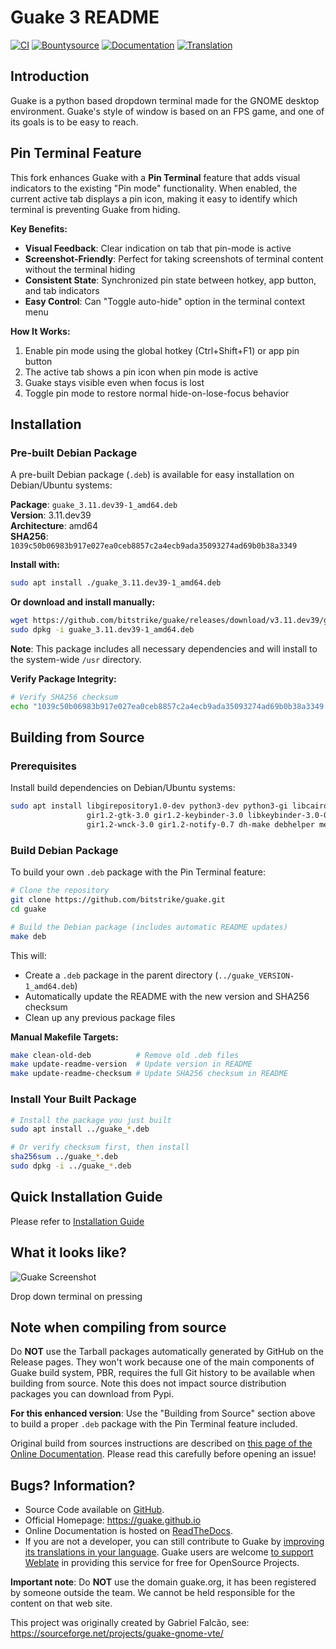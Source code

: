 # Guake 3 README

[![CI](https://github.com/Guake/guake/actions/workflows/ci.yml/badge.svg)](https://github.com/Guake/guake/actions)
[![Bountysource](https://img.shields.io/bountysource/team/guake/activity.svg)](https://www.bountysource.com/teams/guake)
[![Documentation](https://readthedocs.org/projects/guake/badge/?version=stable)](https://guake.readthedocs.io/en/stable/?badge=stable)
[![Translation](https://hosted.weblate.org/widgets/guake/-/guake/svg-badge.svg)](https://hosted.weblate.org/projects/guake/guake/)

## Introduction

Guake is a python based dropdown terminal made for the GNOME desktop environment. Guake's style of window is based on an FPS game, and one of its goals is to be easy to reach.

## Pin Terminal Feature

This fork enhances Guake with a **Pin Terminal** feature that adds visual indicators to the existing "Pin mode" functionality. When enabled, the current active tab displays a pin icon, making it easy to identify which terminal is preventing Guake from hiding.

**Key Benefits:**
- **Visual Feedback**: Clear indication on tab that pin-mode is active
- **Screenshot-Friendly**: Perfect for taking screenshots of terminal content without the terminal hiding
- **Consistent State**: Synchronized pin state between hotkey, app button, and tab indicators
- **Easy Control**: Can "Toggle auto-hide" option in the terminal context menu

**How It Works:**
1. Enable pin mode using the global hotkey (Ctrl+Shift+F1) or app pin button
2. The active tab shows a pin icon when pin mode is active
3. Guake stays visible even when focus is lost
4. Toggle pin mode to restore normal hide-on-lose-focus behavior

## Installation

### Pre-built Debian Package

A pre-built Debian package (`.deb`) is available for easy installation on Debian/Ubuntu systems:

**Package**: `guake_3.11.dev39-1_amd64.deb`  
**Version**: 3.11.dev39  
**Architecture**: amd64  
**SHA256**: `1039c50b06983b917e027ea0ceb8857c2a4ecb9ada35093274ad69b0b38a3349`

**Install with:**
```bash
sudo apt install ./guake_3.11.dev39-1_amd64.deb
```

**Or download and install manually:**
```bash
wget https://github.com/bitstrike/guake/releases/download/v3.11.dev39/guake_3.11.dev39-1_amd64.deb
sudo dpkg -i guake_3.11.dev39-1_amd64.deb
```

**Note**: This package includes all necessary dependencies and will install to the system-wide `/usr` directory.

**Verify Package Integrity:**
```bash
# Verify SHA256 checksum
echo "1039c50b06983b917e027ea0ceb8857c2a4ecb9ada35093274ad69b0b38a3349  guake_3.11.dev39-1_amd64.deb" | sha256sum -c
```

## Building from Source

### Prerequisites

Install build dependencies on Debian/Ubuntu systems:
```bash
sudo apt install libgirepository1.0-dev python3-dev python3-gi libcairo2-dev pkg-config \
                 gir1.2-gtk-3.0 gir1.2-keybinder-3.0 libkeybinder-3.0-0 gir1.2-vte-2.91 \
                 gir1.2-wnck-3.0 gir1.2-notify-0.7 dh-make debhelper meson ninja-build
```

### Build Debian Package

To build your own `.deb` package with the Pin Terminal feature:

```bash
# Clone the repository
git clone https://github.com/bitstrike/guake.git
cd guake

# Build the Debian package (includes automatic README updates)
make deb
```

This will:
- Create a `.deb` package in the parent directory (`../guake_VERSION-1_amd64.deb`)
- Automatically update the README with the new version and SHA256 checksum
- Clean up any previous package files

**Manual Makefile Targets:**
```bash
make clean-old-deb          # Remove old .deb files
make update-readme-version  # Update version in README
make update-readme-checksum # Update SHA256 checksum in README
```

### Install Your Built Package

```bash
# Install the package you just built
sudo apt install ../guake_*.deb

# Or verify checksum first, then install
sha256sum ../guake_*.deb
sudo dpkg -i ../guake_*.deb
```

## Quick Installation Guide

Please refer to [Installation Guide](https://guake.readthedocs.io/en/latest/user/installing.html#system-wide-installation)

## What it looks like?

![Guake Screenshot](https://i.ibb.co/s97cJWZ/guake.png)

Drop down terminal on pressing <F12>

## Note when compiling from source

Do **NOT** use the Tarball packages automatically generated by GitHub on the Release pages. They won't work because one of the main components of Guake build system, PBR, requires the full Git history to be available when building from source. Note this does not impact source distribution packages you can download from Pypi.

**For this enhanced version**: Use the "Building from Source" section above to build a proper `.deb` package with the Pin Terminal feature included.

Original build from sources instructions are described on [this page of the Online Documentation](http://guake.readthedocs.io/en/latest/user/installing.html#install-from-source). Please read this carefully before opening an issue!

## Bugs? Information?

- Source Code available on [GitHub](https://github.com/Guake/guake/).
- Official Homepage: https://guake.github.io
- Online Documentation is hosted on [ReadTheDocs](http://guake.readthedocs.io/).
- If you are not a developer, you can still contribute to Guake by [improving its translations in your language](https://hosted.weblate.org/projects/guake/guake/). Guake users are welcome [to support Weblate](https://weblate.org/donate/) in providing this service for free for OpenSource Projects.

**Important note**: Do **NOT** use the domain guake.org, it has been registered by someone outside the team. We cannot be held responsible for the content on that web site.

This project was originally created by Gabriel Falcão, see: https://sourceforge.net/projects/guake-gnome-vte/
